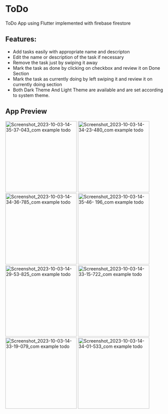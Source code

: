 # ToDo

ToDo App using Flutter implemented with firebase firestore

## Features:
- Add tasks easily with appropriate name and descripton
- Edit the name or description of the task if necessary
- Remove the task just by swiping it away
- Mark the task as done by clicking on checkbox and review it on Done Section
- Mark the task as currently doing by left swiping it and review it on currently doing section
- Both Dark Theme And Light Theme are available and are set according to system theme.

## App Preview

<img src="https://github.com/rjk51/ToDo/assets/77317609/d8d7770a-3d6e-47d2-a077-d119ae1a9818" alt="Screenshot_2023-10-03-14-35-37-043_com example todo"  width = "222">
<img src="https://github.com/rjk51/ToDo/assets/77317609/16c0e376-5ebd-4c80-b42a-09f15560dddc" alt="Screenshot_2023-10-03-14-34-23-480_com example todo" width = "222">
<img src="https://github.com/rjk51/ToDo/assets/77317609/3a82ee2b-9a69-45d4-80d0-df32f30864a1" alt="Screenshot_2023-10-03-14-34-36-785_com example todo" width = "222">
<img src="https://github.com/rjk51/ToDo/assets/77317609/833e28c6-3344-4e11-94f2-dc086f120735" alt="Screenshot_2023-10-03-14-35-46-  196_com example todo" width = "222">
<img src="https://github.com/rjk51/ToDo/assets/77317609/05974f82-89f9-4985-86c4-9bb80808ea4d" alt="Screenshot_2023-10-03-14-29-53-825_com example todo" width = "222">
<img src="https://github.com/rjk51/ToDo/assets/77317609/47a3ba95-b4fe-46c6-a7f0-0accf557fc9a" alt="Screenshot_2023-10-03-14-33-15-722_com example todo" width = "222">
<img src="https://github.com/rjk51/ToDo/assets/77317609/e2a1b7cc-6802-4fcc-9b34-b282bc2844ee" alt="Screenshot_2023-10-03-14-33-19-079_com example todo" width = "222">
<img src="https://github.com/rjk51/ToDo/assets/77317609/db66b3d5-f653-4766-ac4b-01be1853c189" alt="Screenshot_2023-10-03-14-34-01-533_com example todo" width = "222">
